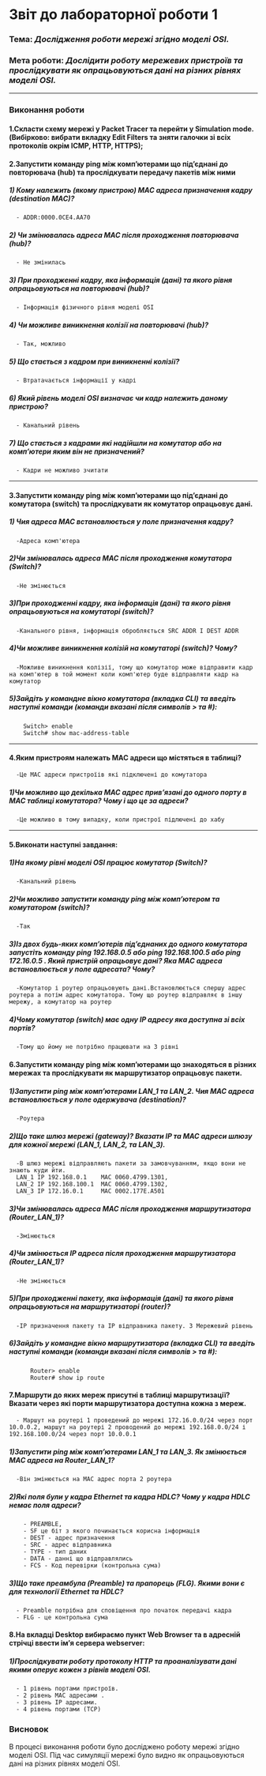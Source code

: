 
# Звіт до лабораторної  роботи 1
### Тема: _Дослідження роботи мережі згідно моделі OSI._
### Мета роботи: _Дослідити роботу мережевих пристроїв та прослідкувати як опрацьовуються дані на різних рівнях моделі OSI._

---
### Виконання роботи
#### 1.Скласти схему мережі у Packet Tracer та перейти у Simulation mode. (Вибірково: вибрати вкладку Edit Filters та зняти галочки зі всіх протоколів окрім ICMP, HTTP, HTTPS);

#### 2.Запустити команду ping між комп’ютерами що під’єднані до повторювача (hub) та прослідкувати передачу пакетів між ними
  
##### 1) Кому належить (якому пристрою) MAC адреса призначення кадру (destination МАС)? 
      - ADDR:0000.0CE4.AA70
#####      2) Чи змінювалась адреса MAC після проходження повторювача (hub)?
      - Не змінилась
#####      3) При проходженні кадру, яка інформація (дані) та якого рівня опрацьовуються на повторювачі (hub)?
      - Інформація фізичного рівня моделі ОSI
#####      4) Чи можливе виникнення колізії на повторювачі (hub)?
      - Так, можливо
#####      5) Що стається з кадром при виникненні колізії?
      - Втратачається інформації у кадрі
#####      6) Який рівень моделі OSI визначає чи кадр належить даному пристрою?
      - Канальний рівень
#####      7) Що стається з кадрами які надійшли на комутатор або на комп’ютери яким він не призначений?
      - Кадри не можливо зчитати
---     
#### 3.Запустити команду ping між комп’ютерами що під’єднані до комутатора (switch) та прослідкувати як комутатор опрацьовує дані.

#####      1) Чия адреса MAC встановлюється у поле призначення кадру?
      -Адреса комп'ютера
#####      2)Чи змінювалась адреса MAC після проходження комутатора (Switch)?
      -Не змінюється
#####      3)При проходженні кадру, яка інформація (дані) та якого рівня опрацьовуються на комутаторі (switch)?
      -Канального рівня, інформація обробляється SRC ADDR I DEST ADDR
#####      4)Чи можливе виникнення колізій на комутаторі (switch)? Чому?
      -Можливе виникнення колізії, тому що комутатор може відправити кадр на комп'ютер в той момент коли комп'ютер буде відправляти кадр на комутатор
#####      5)Зайдіть у командне вікно комутатора (вкладка CLI) та введіть наступні команди (команди вказані після символів > та #):
        Switch> enable
        Switch# show mac-address-table
---        
#### 4.Яким пристроям належать МАС адреси що містяться в таблиці?

      -Це MAC адреси пристроїів які підключені до комутатора 
#####     1)Чи можливо що декілька МАС адрес прив’язані до одного порту в МАС таблиці комутатора? Чому і що це за адреси?
      -Це можливо в тому випадку, коли пристрої підлючені до хабу
---      
#### 5.Виконати наступні завдання:
#####      1)На якому рівні моделі OSI працює комутатор (Switch)?
      -Канальний рівень
#####      2)Чи можливо запустити команду ping між комп’ютером та комутатором (switch)? 
      -Так
#####      3)Із двох будь-яких комп’ютерів під’єднаних до одного комутатора запустіть команду ping 192.168.0.5 або ping 192.168.100.5 або ping 172.16.0.5 . Який пристрій опрацьовує дані? Яка МАС адреса встановлюється у поле адресата? Чому?
      -Комутатор і роутер опрацьовують дані.Встановлюється спершу адрес роутера а потім адрес комутатора. Тому що роутер відправляє в іншу мережу, а комутатор на роутер
#####      4)Чому комутатор (switch) має одну ІР адресу яка доступна зі всіх портів?
      -Тому що йому не потрібно працювати на 3 рівні
      
#### 6.Запустити команду ping між комп’ютерами що знаходяться в різних мережах та прослідкувати як маршрутизатор опрацьовує пакети.

#####      1)Запустити ping між комп’ютерами LAN_1 та LAN_2. Чия МАС адреса встановлюється у поле одержувача (destination)?
      -Роутера
#####      2)Що таке шлюз мережі (gateway)? Вказати IP та МАС адреси шлюзу для кожної мережі (LAN_1, LAN_2, та LAN_3).
      -В шлюз мережі відправляють пакети за замовчуванням, якщо вони не знають куди йти.
      LAN_1 IP 192.168.0.1    MAC 0060.4799.1301, 
      LAN_2 IP 192.168.100.1  MAC 0060.4799.1302,
      LAN_3 IP 172.16.0.1     MAC 0002.177E.A501
#####      3)Чи змінювалась адреса MAC після проходження маршрутизатора (Router_LAN_1)?
      -Змінюється
#####      4)Чи змінюється ІР адреса після проходження маршрутизатора (Router_LAN_1)?
      -Не змінюється
#####      5)При проходженні пакету, яка інформація (дані) та якого рівня опрацьовуються на маршрутизаторі (router)?
      -IP призначення пакету та IP відправника пакету. 3 Мережевий рівень
#####      6)Зайдіть у командне вікно маршрутизатора (вкладка CLI) та введіть наступні команди (команди вказані після символів > та #):
          Router> enable
          Router# show ip route
          
#### 7.Маршрути до яких мереж присутні в таблиці маршрутизації? Вказати через які порти маршрутизатора доступна кожна з мереж.

      - Маршут на роутері 1 проведений до мережі 172.16.0.0/24 через порт 10.0.0.2, маршут на роутері 2 проводений до мережі 192.168.0.0/24 і 192.168.100.0/24 через порт 10.0.0.1
 #####     1)Запустити ping між комп’ютерами LAN_1 та LAN_3. Як змінюється МАС адреса на Router_LAN_1?
      -Він змінюється на MAC адрес порта 2 роутера
#####      2)Які поля були у кадра Ethernet та кадра HDLC? Чому у кадра HDLC немає поля адреси?
        - PREAMBLE,
        - SF це біт з якого починається корисна інформація
        - DEST - адрес призначення
        - SRC - адрес відправника
        - TYPE - тип даних
        - DATA - данні що відправлялись
        - FCS - Код перевірки (контрольна сума)
#####      3)Що таке преамбула (Preamble) та прапорець (FLG). Якими вони є для технології Ethernet та HDLC?
      - Preamble потрібна для сповіщення про початок передачі кадра
      - FLG - це контрольна сума
#### 8.На вкладці Desktop вибираємо пункт Web Browser та в адресній стрічці ввести ім’я сервера webserver:

#####      1)Прослідкувати роботу протоколу HTTP та проаналізувати дані якими оперує кожен з рівнів моделі OSI.
      - 1 рівень портами пристроїв. 
      - 2 рівень MAC адресами .
      - 3 рівень IP адресами.
      - 4 рівень портами (TCP)
      
### Висновок
>
В процесі виконання роботи було досліджено роботу мережі згідно моделі OSI. Під час симуляції мережі було видно як опрацьовуються дані на різних рівнях моделі OSI. 
